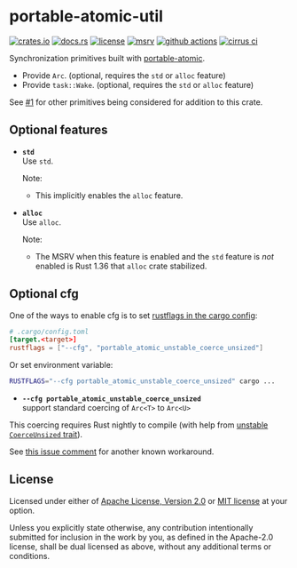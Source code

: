 # portable-atomic-util

[![crates.io](https://img.shields.io/crates/v/portable-atomic-util?style=flat-square&logo=rust)](https://crates.io/crates/portable-atomic-util)
[![docs.rs](https://img.shields.io/badge/docs.rs-portable--atomic--util-blue?style=flat-square&logo=docs.rs)](https://docs.rs/portable-atomic-util)
[![license](https://img.shields.io/badge/license-Apache--2.0_OR_MIT-blue?style=flat-square)](#license)
[![msrv](https://img.shields.io/badge/msrv-1.34-blue?style=flat-square&logo=rust)](https://www.rust-lang.org)
[![github actions](https://img.shields.io/github/actions/workflow/status/taiki-e/portable-atomic/ci.yml?branch=main&style=flat-square&logo=github)](https://github.com/taiki-e/portable-atomic/actions)
[![cirrus ci](https://img.shields.io/cirrus/github/taiki-e/portable-atomic/main?style=flat-square&logo=cirrusci)](https://cirrus-ci.com/github/taiki-e/portable-atomic)

<!-- tidy:crate-doc:start -->
Synchronization primitives built with [portable-atomic].

- Provide `Arc`. (optional, requires the `std` or `alloc` feature)
- Provide `task::Wake`. (optional, requires the `std` or `alloc` feature)
<!-- - Provide generic `Atomic<T>` type. (optional, requires the `generic` feature) -->

See [#1] for other primitives being considered for addition to this crate.

## Optional features

- **`std`**<br>
  Use `std`.

  Note:
  - This implicitly enables the `alloc` feature.

- **`alloc`**<br>
  Use `alloc`.

  Note:
  - The MSRV when this feature is enabled and the `std` feature is *not* enabled is Rust 1.36 that `alloc` crate stabilized.

<!-- TODO: https://github.com/taiki-e/portable-atomic/issues/1
- **`generic`**<br>
  Provides generic `Atomic<T>` type.
-->

[portable-atomic]: https://github.com/taiki-e/portable-atomic
[#1]: https://github.com/taiki-e/portable-atomic/issues/1

## Optional cfg

One of the ways to enable cfg is to set [rustflags in the cargo config](https://doc.rust-lang.org/cargo/reference/config.html#targettriplerustflags):

```toml
# .cargo/config.toml
[target.<target>]
rustflags = ["--cfg", "portable_atomic_unstable_coerce_unsized"]
```

Or set environment variable:

```sh
RUSTFLAGS="--cfg portable_atomic_unstable_coerce_unsized" cargo ...
```

- <a name="portable-atomic-unstable-coerce-unsized"></a>**`--cfg portable_atomic_unstable_coerce_unsized`**<br> support standard coercing of `Arc<T>` to `Arc<U>`

This coercing requires Rust nightly to compile (with help from [unstable `CoerceUnsized` trait](https://doc.rust-lang.org/nightly/core/ops/trait.CoerceUnsized.html)).

See [this issue comment](https://github.com/taiki-e/portable-atomic/issues/143#issuecomment-1866488569) for another known workaround.

<!-- tidy:crate-doc:end -->

## License

Licensed under either of [Apache License, Version 2.0](LICENSE-APACHE) or
[MIT license](LICENSE-MIT) at your option.

Unless you explicitly state otherwise, any contribution intentionally submitted
for inclusion in the work by you, as defined in the Apache-2.0 license, shall
be dual licensed as above, without any additional terms or conditions.
